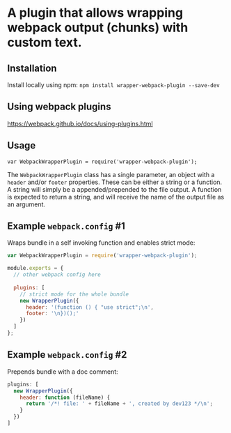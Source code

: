 A plugin that allows wrapping webpack output (chunks) with custom text.
============

Installation
------------

Install locally using npm:
`npm install wrapper-webpack-plugin --save-dev`

Using webpack plugins
------------

https://webpack.github.io/docs/using-plugins.html

Usage
------------

`var WebpackWrapperPlugin = require('wrapper-webpack-plugin');`

The `WebpackWrapperPlugin` class has a single parameter, an object with a `header` and/or `footer` properties. These can
be either a string or a function. A string will simply be a appended/prepended to the file output. A function is
expected to return a string, and will receive the name of the output file as an argument.

Example `webpack.config` #1
------------

Wraps bundle in a self invoking function and enables strict mode:

```javascript
var WebpackWrapperPlugin = require('wrapper-webpack-plugin');

module.exports = {
  // other webpack config here
  
  plugins: [
    // strict mode for the whole bundle
    new WrapperPlugin({
      header: '(function () { "use strict";\n',
      footer: '\n})();'
    })
  ]
};
```

Example `webpack.config` #2
------------

Prepends bundle with a doc comment:

```javascript
plugins: [
  new WrapperPlugin({
    header: function (fileName) {
      return '/*! file: ' + fileName + ', created by dev123 */\n';
    }
  })
]
```


